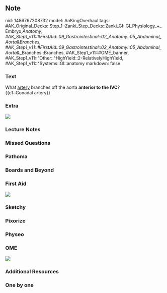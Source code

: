 ## Note
nid: 1486767208732
model: AnKingOverhaul
tags: #AK_Original_Decks::Step_1::Zanki_Step_Decks::Zanki_GI::GI_Physiology_+_Embryo,_Anatomy, #AK_Step1_v11::#FirstAid::09_Gastrointestinal::02_Anatomy::05_Abdominal_Aorta_&_Branches, #AK_Step1_v11::#FirstAid::09_Gastrointestinal::02_Anatomy::05_Abdominal_Aorta_&_Branches::Branches, #AK_Step1_v11::#OME_banner, #AK_Step1_v11::^Other::^HighYield::2-RelativelyHighYield, #AK_Step1_v11::^Systems::GI::anatomy
markdown: false

### Text
<div>
  What <u>artery</u> branches off the aorta <b>anterior to the
  IVC</b>?
</div>
<div>
  {{c1::Gonadal artery}}
</div>

### Extra
<img src="paste-451289393660539.jpg">

### Lecture Notes


### Missed Questions


### Pathoma


### Boards and Beyond


### First Aid
<img src="tmp7WRErj.png">

### Sketchy


### Pixorize


### Physeo


### OME
<div class="ome-widget">
  <a href="https://onlinemeded.org?ref=anki"><img src=
  "_OME_AnkiFlashcards_General_4.png"></a>
</div>

### Additional Resources


### One by one

